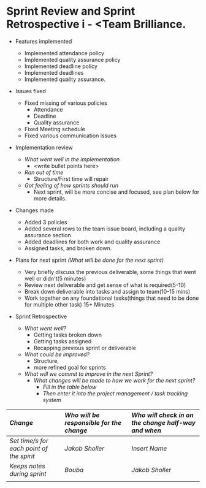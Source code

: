# **Sprint Review and Sprint Retrospective i \- \<Team Brilliance.** 

* Features implemented  
  * Implemented attendance policy  
  * Implemented quality assurance policy  
  * Implemented deadline policy  
  * Implemented deadlines  
  * Implemented quality assurance.   
  


* Issues fixed  
  * Fixed missing of various policies  
    * Attendance  
    * Deadline  
    * Quality assurance  
  * Fixed Meeting schedule   
  * Fixed various communication issues

* Implementation review  
  * *What went well in the implementation*  
    * \<write bullet points here\>  
  * *Ran out of time*   
    * Structure/First time will repair  
  * *Got feeling of how sprints should run*  
    * Next sprint, will be more concise and focused, see plan below for more details.

* Changes made  
  * Added 3 policies  
  * Added several rows to the team issue board, including a quality assurance section  
  * Added deadlines for both work and quality assurance  
  * Assigned tasks, and broken down. 

* Plans for next sprint *(What will be done for the next sprint)*  
  * Very briefly discuss the previous deliverable, some things that went well or didn't(5 minutes)  
  * Review next deliverable and get sense of what is required(5-10)  
  * Break down deliverable into tasks and assign to team(10-15 mins)  
  * Work together on any foundational tasks(things that need to be done for multiple other task)  15+ Minutes


* Sprint Retrospective  
  * *What went well?*  
    * Getting tasks broken down  
    * Getting tasks assigned  
    * Recapping previous sprint or deliverable  
  * *What could be improved?*  
    * Structure,  
    * more refined goal for sprints  
  * *What will we commit to improve in the next Sprint?*  
    * *What changes will be made to how we work for the next sprint?*  
      * *Fill in the table below*  
      * *Then enter it into the project management / task tracking system*

      

| *Change* | *Who will be responsible for the change* | *Who will check in on the change half-way and when* |
| :---- | :---- | :---- |
| *Set time/s for each point of the spirit* | *Jakob Sholler* | *Insert Name* |
| *Keeps notes during sprint*  | *Bouba* | *Jakob Sholler* |
|  |  |  |

      

